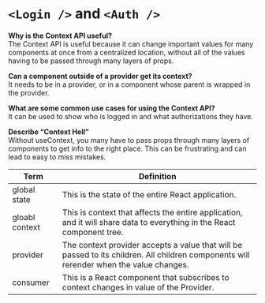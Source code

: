 # `<Login />` and `<Auth />`

**Why is the Context API useful?**  
The Context API is useful because it can change important values for many components at once from a centralized location, without all of the values having to be passed through many layers of props.

**Can a component outside of a provider get its context?**  
It needs to be in a provider, or in a component whose parent is wrapped in the provider.

**What are some common use cases for using the Context API?**  
It can be used to show who is logged in and what authorizations they have.

**Describe “Context Hell”**  
Without useContext, you many have to pass props through many layers of components to get info to the right place. This can be frustrating and can lead to easy to miss mistakes.

| Term           | Definition                                                                                                                              |
| -------------- | --------------------------------------------------------------------------------------------------------------------------------------- |
| global state   | This is the state of the entire React application.                                                                                      |
| gloabl context | This is context that affects the entire application, and it will share data to everything in the React component tree.                  |
| provider       | The context provider accepts a value that will be passed to its children. All children components will rerender when the value changes. |
| consumer       | This is a React component that subscribes to context changes in value of the Provider.                                                  |
